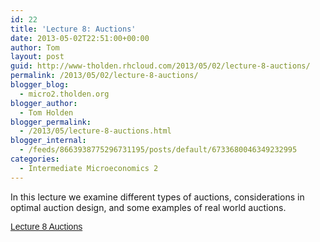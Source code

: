 ```yaml
---
id: 22
title: 'Lecture 8: Auctions'
date: 2013-05-02T22:51:00+00:00
author: Tom
layout: post
guid: http://www-tholden.rhcloud.com/2013/05/02/lecture-8-auctions/
permalink: /2013/05/02/lecture-8-auctions/
blogger_blog:
  - micro2.tholden.org
blogger_author:
  - Tom Holden
blogger_permalink:
  - /2013/05/lecture-8-auctions.html
blogger_internal:
  - /feeds/8663938775296731195/posts/default/6733680046349232995
categories:
  - Intermediate Microeconomics 2
---
```

In this lecture we examine different types of auctions, considerations in optimal auction design, and some examples of real world auctions. 

<p style=" margin: 12px auto 6px auto; font-family: Helvetica,Arial,Sans-serif; font-style: normal; font-variant: normal; font-weight: normal; font-size: 14px; line-height: normal; font-size-adjust: none; font-stretch: normal; -x-system-font: none; display: block;">
  <a title="View Lecture 8 Auctions on Scribd" href="http://www.scribd.com/doc/139143521/Lecture-8-Auctions" style="text-decoration: underline;">Lecture 8 Auctions</a>
</p>